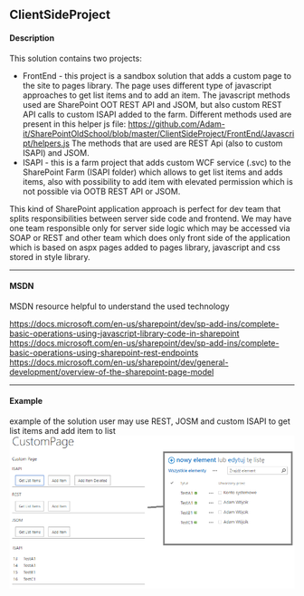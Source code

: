 ## ClientSideProject

#### Description

This solution contains two projects:
- FrontEnd - this project is a sandbox solution that adds a custom page to the site to pages library. The page uses different type of javascript approaches to get list items and to add an item. The javascript methods used are SharePoint OOT REST API and JSOM, but also custom REST API calls to custom ISAPI added to the farm. Different methods used are present in this helper js file:
https://github.com/Adam-it/SharePointOldSchool/blob/master/ClientSideProject/FrontEnd/Javascript/helpers.js
The methods that are used are REST Api (also to custom ISAPI) and JSOM.
- ISAPI - this is a farm project that adds custom WCF service (.svc) to the SharePoint Farm (ISAPI folder) which allows to get list items and adds items, also with possibility to add item with elevated permission which is not possible via OOTB REST API or JSOM.

This kind of SharePoint application approach is perfect for dev team that splits responsibilities between server side code and frontend. We may have one team responsible only for server side logic which may be accessed via SOAP or REST and other team which does only front side of the application which is based on aspx pages added to pages library, javascript and css stored in style library.


----
#### MSDN 

MSDN resource helpful to understand the used technology

https://docs.microsoft.com/en-us/sharepoint/dev/sp-add-ins/complete-basic-operations-using-javascript-library-code-in-sharepoint
https://docs.microsoft.com/en-us/sharepoint/dev/sp-add-ins/complete-basic-operations-using-sharepoint-rest-endpoints
https://docs.microsoft.com/en-us/sharepoint/dev/general-development/overview-of-the-sharepoint-page-model

---
#### Example

example of the solution user may use REST, JOSM and custom ISAPI to get list items and add item to list
![](../Images/ClientSideProjectScreen1.png	)
